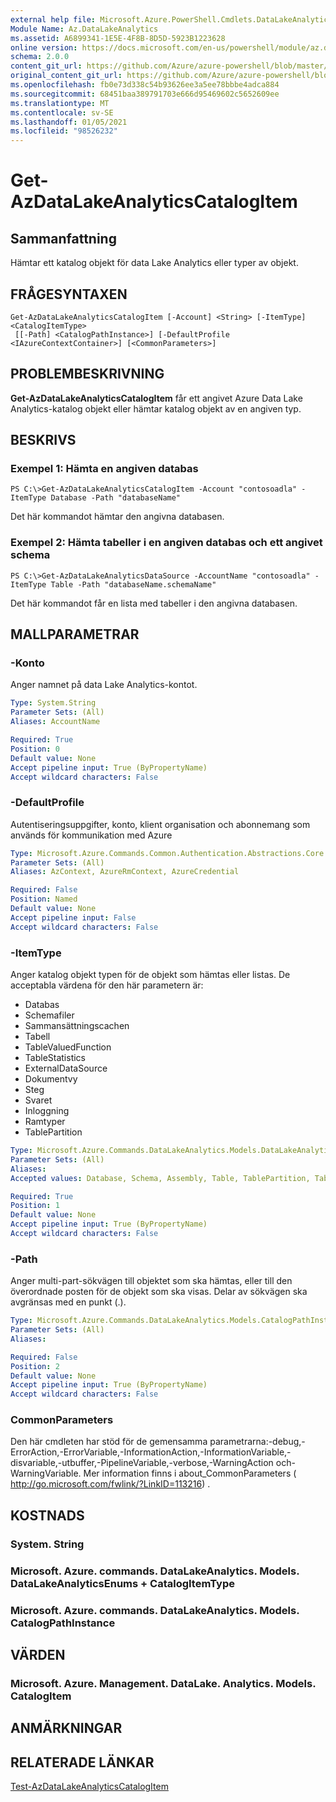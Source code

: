 ```yaml
---
external help file: Microsoft.Azure.PowerShell.Cmdlets.DataLakeAnalytics.dll-Help.xml
Module Name: Az.DataLakeAnalytics
ms.assetid: A6899341-1E5E-4F8B-8D5D-5923B1223628
online version: https://docs.microsoft.com/en-us/powershell/module/az.datalakeanalytics/get-azdatalakeanalyticscatalogitem
schema: 2.0.0
content_git_url: https://github.com/Azure/azure-powershell/blob/master/src/DataLakeAnalytics/DataLakeAnalytics/help/Get-AzDataLakeAnalyticsCatalogItem.md
original_content_git_url: https://github.com/Azure/azure-powershell/blob/master/src/DataLakeAnalytics/DataLakeAnalytics/help/Get-AzDataLakeAnalyticsCatalogItem.md
ms.openlocfilehash: fb0e73d338c54b93626ee3a5ee78bbbe4adca884
ms.sourcegitcommit: 68451baa389791703e666d95469602c5652609ee
ms.translationtype: MT
ms.contentlocale: sv-SE
ms.lasthandoff: 01/05/2021
ms.locfileid: "98526232"
---
```

# Get-AzDataLakeAnalyticsCatalogItem

## Sammanfattning
Hämtar ett katalog objekt för data Lake Analytics eller typer av objekt.

## FRÅGESYNTAXEN

```
Get-AzDataLakeAnalyticsCatalogItem [-Account] <String> [-ItemType] <CatalogItemType>
 [[-Path] <CatalogPathInstance>] [-DefaultProfile <IAzureContextContainer>] [<CommonParameters>]
```

## PROBLEMBESKRIVNING
**Get-AzDataLakeAnalyticsCatalogItem** får ett angivet Azure Data Lake Analytics-katalog objekt eller hämtar katalog objekt av en angiven typ.

## BESKRIVS

### Exempel 1: Hämta en angiven databas
```
PS C:\>Get-AzDataLakeAnalyticsCatalogItem -Account "contosoadla" -ItemType Database -Path "databaseName"
```

Det här kommandot hämtar den angivna databasen.

### Exempel 2: Hämta tabeller i en angiven databas och ett angivet schema
```
PS C:\>Get-AzDataLakeAnalyticsDataSource -AccountName "contosoadla" -ItemType Table -Path "databaseName.schemaName"
```

Det här kommandot får en lista med tabeller i den angivna databasen.

## MALLPARAMETRAR

### -Konto
Anger namnet på data Lake Analytics-kontot.

```yaml
Type: System.String
Parameter Sets: (All)
Aliases: AccountName

Required: True
Position: 0
Default value: None
Accept pipeline input: True (ByPropertyName)
Accept wildcard characters: False
```

### -DefaultProfile
Autentiseringsuppgifter, konto, klient organisation och abonnemang som används för kommunikation med Azure

```yaml
Type: Microsoft.Azure.Commands.Common.Authentication.Abstractions.Core.IAzureContextContainer
Parameter Sets: (All)
Aliases: AzContext, AzureRmContext, AzureCredential

Required: False
Position: Named
Default value: None
Accept pipeline input: False
Accept wildcard characters: False
```

### -ItemType
Anger katalog objekt typen för de objekt som hämtas eller listas.
De acceptabla värdena för den här parametern är:
- Databas
- Schemafiler
- Sammansättningscachen
- Tabell
- TableValuedFunction
- TableStatistics
- ExternalDataSource
- Dokumentvy
- Steg
- Svaret
- Inloggning
- Ramtyper
- TablePartition

```yaml
Type: Microsoft.Azure.Commands.DataLakeAnalytics.Models.DataLakeAnalyticsEnums+CatalogItemType
Parameter Sets: (All)
Aliases:
Accepted values: Database, Schema, Assembly, Table, TablePartition, TableValuedFunction, TableStatistics, ExternalDataSource, View, Procedure, Secret, Credential, Types, Package

Required: True
Position: 1
Default value: None
Accept pipeline input: True (ByPropertyName)
Accept wildcard characters: False
```

### -Path
Anger multi-part-sökvägen till objektet som ska hämtas, eller till den överordnade posten för de objekt som ska visas.
Delar av sökvägen ska avgränsas med en punkt (.).

```yaml
Type: Microsoft.Azure.Commands.DataLakeAnalytics.Models.CatalogPathInstance
Parameter Sets: (All)
Aliases:

Required: False
Position: 2
Default value: None
Accept pipeline input: True (ByPropertyName)
Accept wildcard characters: False
```

### CommonParameters
Den här cmdleten har stöd för de gemensamma parametrarna:-debug,-ErrorAction,-ErrorVariable,-InformationAction,-InformationVariable,-disvariable,-utbuffer,-PipelineVariable,-verbose,-WarningAction och-WarningVariable. Mer information finns i about_CommonParameters ( http://go.microsoft.com/fwlink/?LinkID=113216) .

## KOSTNADS

### System. String

### Microsoft. Azure. commands. DataLakeAnalytics. Models. DataLakeAnalyticsEnums + CatalogItemType

### Microsoft. Azure. commands. DataLakeAnalytics. Models. CatalogPathInstance

## VÄRDEN

### Microsoft. Azure. Management. DataLake. Analytics. Models. CatalogItem

## ANMÄRKNINGAR

## RELATERADE LÄNKAR

[Test-AzDataLakeAnalyticsCatalogItem](./Test-AzDataLakeAnalyticsCatalogItem.md)


